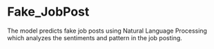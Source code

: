 # Fake_JobPost
The model predicts fake job posts using Natural Language Processing which analyzes the sentiments and pattern in the job posting. 
